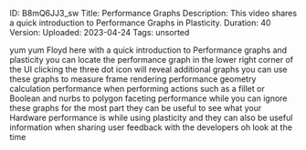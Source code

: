 ID: B8mQ6JJ3_sw
Title: Performance Graphs
Description: This video shares a quick introduction to Performance Graphs in Plasticity.
Duration: 40
Version: 
Uploaded: 2023-04-24
Tags: unsorted

yum yum
Floyd here with a quick introduction to
Performance graphs and plasticity you
can locate the performance graph in the
lower right corner of the UI clicking
the three dot icon will reveal
additional graphs you can use these
graphs to measure frame rendering
performance geometry calculation
performance when performing actions such
as a fillet or Boolean and nurbs to
polygon faceting performance while you
can ignore these graphs for the most
part they can be useful to see what your
Hardware performance is while using
plasticity and they can also be useful
information when sharing user feedback
with the developers oh look at the time
